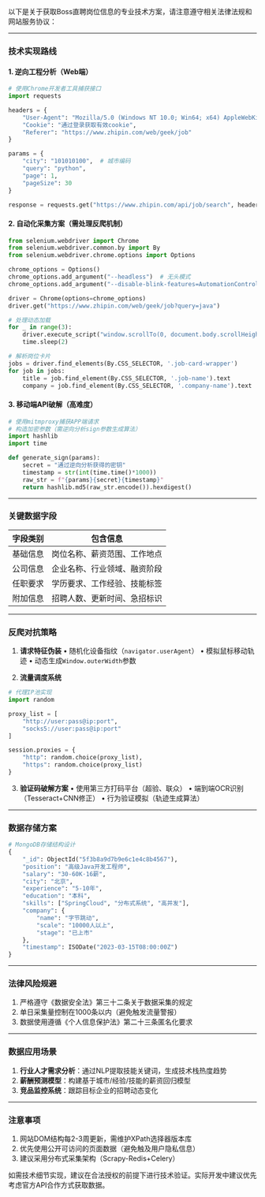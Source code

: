 以下是关于获取Boss直聘岗位信息的专业技术方案，请注意遵守相关法律法规和网站服务协议：

---
### 技术实现路线
#### 1. 逆向工程分析（Web端）
```python
# 使用Chrome开发者工具捕获接口
import requests

headers = {
    "User-Agent": "Mozilla/5.0 (Windows NT 10.0; Win64; x64) AppleWebKit/537.36...",
    "Cookie": "通过登录获取有效cookie",
    "Referer": "https://www.zhipin.com/web/geek/job"
}

params = {
    "city": "101010100",  # 城市编码
    "query": "python",
    "page": 1,
    "pageSize": 30
}

response = requests.get("https://www.zhipin.com/api/job/search", headers=headers, params=params)
```

#### 2. 自动化采集方案（需处理反爬机制）
```python
from selenium.webdriver import Chrome
from selenium.webdriver.common.by import By
from selenium.webdriver.chrome.options import Options

chrome_options = Options()
chrome_options.add_argument("--headless")  # 无头模式
chrome_options.add_argument("--disable-blink-features=AutomationControlled")

driver = Chrome(options=chrome_options)
driver.get("https://www.zhipin.com/web/geek/job?query=java")

# 处理动态加载
for _ in range(3):
    driver.execute_script("window.scrollTo(0, document.body.scrollHeight);")
    time.sleep(2)

# 解析岗位卡片
jobs = driver.find_elements(By.CSS_SELECTOR, '.job-card-wrapper')
for job in jobs:
    title = job.find_element(By.CSS_SELECTOR, '.job-name').text
    company = job.find_element(By.CSS_SELECTOR, '.company-name').text
```

#### 3. 移动端API破解（高难度）
```python
# 使用mitmproxy捕获APP端请求
# 构造加密参数（需逆向分析sign参数生成算法）
import hashlib
import time

def generate_sign(params):
    secret = "通过逆向分析获得的密钥"
    timestamp = str(int(time.time()*1000))
    raw_str = f"{params}{secret}{timestamp}"
    return hashlib.md5(raw_str.encode()).hexdigest()
```

---
### 关键数据字段
| 字段类别 | 包含信息 |
|---------|----------|
| 基础信息 | 岗位名称、薪资范围、工作地点 |
| 公司信息 | 企业名称、行业领域、融资阶段 |
| 任职要求 | 学历要求、工作经验、技能标签 |
| 附加信息 | 招聘人数、更新时间、急招标识 |

---
### 反爬对抗策略
1. **请求特征伪装**
   • 随机化设备指纹（`navigator.userAgent`）
   • 模拟鼠标移动轨迹
   • 动态生成`Window.outerWidth`参数

2. **流量调度系统**
```python
# 代理IP池实现
import random

proxy_list = [
    "http://user:pass@ip:port",
    "socks5://user:pass@ip:port"
]

session.proxies = {
    "http": random.choice(proxy_list),
    "https": random.choice(proxy_list)
}
```

3. **验证码破解方案**
   • 使用第三方打码平台（超验、联众）
   • 端到端OCR识别（Tesseract+CNN修正）
   • 行为验证模拟（轨迹生成算法）

---
### 数据存储方案
```python
# MongoDB存储结构设计
{
    "_id": ObjectId("5f3b8a9d7b9e6c1e4c8b4567"),
    "position": "高级Java开发工程师",
    "salary": "30-60K·16薪",
    "city": "北京",
    "experience": "5-10年",
    "education": "本科",
    "skills": ["SpringCloud", "分布式系统", "高并发"],
    "company": {
        "name": "字节跳动",
        "scale": "10000人以上",
        "stage": "已上市"
    },
    "timestamp": ISODate("2023-03-15T08:00:00Z")
}
```

---
### 法律风险规避
1. 严格遵守《数据安全法》第三十二条关于数据采集的规定
2. 单日采集量控制在1000条以内（避免触发流量警报）
3. 数据使用遵循《个人信息保护法》第二十三条匿名化要求

---
### 数据应用场景
1. **行业人才需求分析**：通过NLP提取技能关键词，生成技术栈热度趋势
2. **薪酬预测模型**：构建基于城市/经验/技能的薪资回归模型
3. **竞品监控系统**：跟踪目标企业的招聘动态变化

---
### 注意事项
1. 网站DOM结构每2-3周更新，需维护XPath选择器版本库
2. 优先使用公开可访问的页面数据（避免触及用户隐私信息）
3. 建议采用分布式采集架构（Scrapy-Redis+Celery）

如需技术细节实现，建议在合法授权的前提下进行技术验证。实际开发中建议优先考虑官方API合作方式获取数据。
